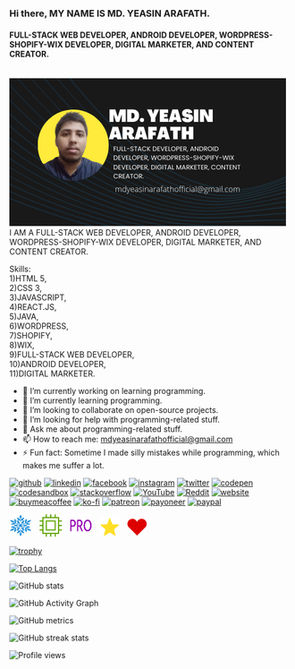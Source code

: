 ### Hi there, MY NAME IS MD. YEASIN ARAFATH.
#### FULL-STACK WEB DEVELOPER, ANDROID DEVELOPER, WORDPRESS-SHOPIFY-WIX DEVELOPER, DIGITAL MARKETER, AND CONTENT CREATOR.
<br>
<img src="https://github.com/MdYeasinArafath/MdYeasinArafath/blob/main/githubbannersmall.png"></img>
<br>
I AM A FULL-STACK WEB DEVELOPER, ANDROID DEVELOPER, WORDPRESS-SHOPIFY-WIX DEVELOPER, DIGITAL MARKETER, AND CONTENT CREATOR.

Skills:<br> 1)HTML 5,<br>2)CSS 3,<br> 3)JAVASCRIPT, <br>4)REACT.JS, <br>5)JAVA, <br>6)WORDPRESS,<br> 7)SHOPIFY,<br> 8)WIX,<br> 9)FULL-STACK WEB DEVELOPER, <br>10)ANDROID DEVELOPER, <br>11)DIGITAL MARKETER.

- 🔭 I’m currently working on learning programming. 
- 🌱 I’m currently learning programming. 
- 👯 I’m looking to collaborate on open-source projects. 
- 🤔 I’m looking for help with programming-related stuff. 
- 💬 Ask me about programming-related stuff.  
- 📫 How to reach me: mdyeasinarafathofficial@gmail.com 
- ⚡ Fun fact: Sometime I made silly mistakes while programming, which makes me suffer a lot. 


[<img src='https://cdn.jsdelivr.net/npm/simple-icons@3.0.1/icons/github.svg' alt='github' height='40'>](https://github.com/MdYeasinArafath)  [<img src='https://cdn.jsdelivr.net/npm/simple-icons@3.0.1/icons/linkedin.svg' alt='linkedin' height='40'>](https://www.linkedin.com/in/https://www.linkedin.com/in/md-yeasin-arafath-097918214//)  [<img src='https://cdn.jsdelivr.net/npm/simple-icons@3.0.1/icons/facebook.svg' alt='facebook' height='40'>](https://www.facebook.com/md.yeasin.arafath.165/)  [<img src='https://cdn.jsdelivr.net/npm/simple-icons@3.0.1/icons/instagram.svg' alt='instagram' height='40'>](https://www.instagram.com/https://www.instagram.com/md.yeasin.arafath.165//)  [<img src='https://cdn.jsdelivr.net/npm/simple-icons@3.0.1/icons/twitter.svg' alt='twitter' height='40'>](https://twitter.com/https://twitter.com/MdYeasi54066810)  [<img src='https://cdn.jsdelivr.net/npm/simple-icons@3.0.1/icons/codepen.svg' alt='codepen' height='40'>](https://codepen.io/https://codepen.io/Md-Yeasin-Arafath)  [<img src='https://cdn.jsdelivr.net/npm/simple-icons@3.0.1/icons/codesandbox.svg' alt='codesandbox' height='40'>](https://codesandbox.io/u/https://codesandbox.io/u/Md.%20Yeasin%20Arafath)  [<img src='https://cdn.jsdelivr.net/npm/simple-icons@3.0.1/icons/stackoverflow.svg' alt='stackoverflow' height='40'>](https://stackoverflow.com/users/https://stackoverflow.com/users/19084966/md-yeasin-arafath?tab=profile)  [<img src='https://cdn.jsdelivr.net/npm/simple-icons@3.0.1/icons/youtube.svg' alt='YouTube' height='40'>](https://www.youtube.com/channel/https://www.youtube.com/channel/UCIt8fh9lM7gJkJWiuNAI7Cw)  [<img src='https://cdn.jsdelivr.net/npm/simple-icons@3.0.1/icons/reddit.svg' alt='Reddit' height='40'>](https://www.reddit.com/user/https://www.reddit.com/user/mdyeasinarafath)  [<img src='https://cdn.jsdelivr.net/npm/simple-icons@3.0.1/icons/icloud.svg' alt='website' height='40'>](www.mdyeasinarafath.com)  [<img src='https://cdn.jsdelivr.net/npm/simple-icons@3.0.1/icons/buymeacoffee.svg' alt='buymeacoffee' height='40'>](https://www.buymeacoffee.com/mdyeasinarafath)  [<img src='https://cdn.jsdelivr.net/npm/simple-icons@3.0.1/icons/ko-fi.svg' alt='ko-fi' height='40'>](www.ko-fi.com/mdyeasinarafath)  [<img src='https://cdn.jsdelivr.net/npm/simple-icons@3.0.1/icons/patreon.svg' alt='patreon' height='40'>](https://www.patreon.com/mdyeasinarafath)  [<img src='https://cdn.jsdelivr.net/npm/simple-icons@3.0.1/icons/payoneer.svg' alt='payoneer' height='40'>](https://www.payoneer.com/bd/)  [<img src='https://cdn.jsdelivr.net/npm/simple-icons@3.0.1/icons/paypal.svg' alt='paypal' height='40'>](https://www.paypal.com/us/home)  

<a href='https://archiveprogram.github.com/'><img src='https://raw.githubusercontent.com/acervenky/animated-github-badges/master/assets/acbadge.gif' width='40' height='40'></a> <a href='https://docs.github.com/en/developers'><img src='https://raw.githubusercontent.com/acervenky/animated-github-badges/master/assets/devbadge.gif' width='40' height='40'></a> <a href='https://github.com/pricing'><img src='https://raw.githubusercontent.com/acervenky/animated-github-badges/master/assets/pro.gif' width='40' height='40'></a> <a href='https://stars.github.com/'><img src='https://raw.githubusercontent.com/acervenky/animated-github-badges/master/assets/starbadge.gif' width='35' height='35'></a> <a href='https://docs.github.com/en/github/supporting-the-open-source-community-with-github-sponsors'><img src='https://raw.githubusercontent.com/acervenky/animated-github-badges/master/assets/sponsorbadge.gif' width='35' height='35'></a> 

[![trophy](https://github-profile-trophy.vercel.app/?username=MdYeasinArafath)](https://github.com/ryo-ma/github-profile-trophy)

[![Top Langs](https://github-readme-stats.vercel.app/api/top-langs/?username=MdYeasinArafath)](https://github.com/anuraghazra/github-readme-stats)

![GitHub stats](https://github-readme-stats.vercel.app/api?username=MdYeasinArafath&show_icons=true&count_private=true)  

![GitHub Activity Graph](https://activity-graph.herokuapp.com/graph?username=MdYeasinArafath)  

![GitHub metrics](https://metrics.lecoq.io/MdYeasinArafath)  

![GitHub streak stats](https://github-readme-streak-stats.herokuapp.com/?user=MdYeasinArafath)  

![Profile views](https://gpvc.arturio.dev/MdYeasinArafath)  
